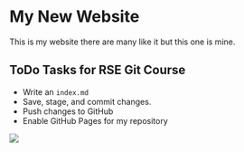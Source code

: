 # My New Website

This is my website there are many like it but this one is mine. 

## ToDo Tasks for RSE Git Course

+ Write an `index.md`
+ Save, stage, and commit changes.
+ Push changes to GitHub
+ Enable GitHub Pages for my repository

![](https://cdn.freebiesupply.com/logos/large/2x/gitkraken-logo-png-transparent.png)